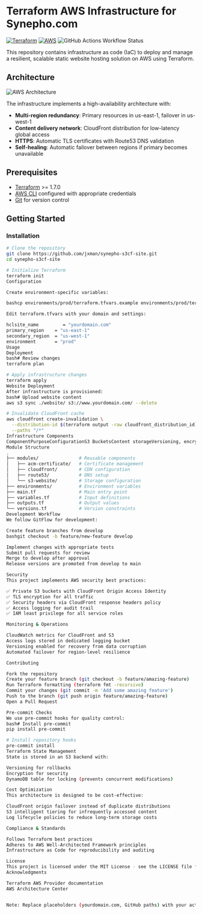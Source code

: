 # Terraform AWS Infrastructure for Synepho.com

[![Terraform](https://img.shields.io/badge/terraform-%235835CC.svg?style=for-the-badge&logo=terraform&logoColor=white)](https://www.terraform.io/)
[![AWS](https://img.shields.io/badge/AWS-%23FF9900.svg?style=for-the-badge&logo=amazon-aws&logoColor=white)](https://aws.amazon.com/)
![GitHub Actions Workflow Status](https://img.shields.io/github/actions/workflow/status/jxman/synepho-s3cf-site/terraform.yml?branch=main&style=for-the-badge)

This repository contains infrastructure as code (IaC) to deploy and manage a resilient, scalable static website hosting solution on AWS using Terraform.

## Architecture

![AWS Architecture](docs/architecture-diagram.png)

The infrastructure implements a high-availability architecture with:

- **Multi-region redundancy**: Primary resources in us-east-1, failover in us-west-1
- **Content delivery network**: CloudFront distribution for low-latency global access
- **HTTPS**: Automatic TLS certificates with Route53 DNS validation
- **Self-healing**: Automatic failover between regions if primary becomes unavailable

## Prerequisites

- [Terraform](https://www.terraform.io/downloads.html) >= 1.7.0
- [AWS CLI](https://aws.amazon.com/cli/) configured with appropriate credentials
- [Git](https://git-scm.com/downloads) for version control

## Getting Started

### Installation

```bash
# Clone the repository
git clone https://github.com/jxman/synepho-s3cf-site.git
cd synepho-s3cf-site

# Initialize Terraform
terraform init
Configuration

Create environment-specific variables:

bashcp environments/prod/terraform.tfvars.example environments/prod/terraform.tfvars

Edit terraform.tfvars with your domain and settings:

hclsite_name         = "yourdomain.com"
primary_region    = "us-east-1"
secondary_region  = "us-west-1"
environment       = "prod"
Usage
Deployment
bash# Review changes
terraform plan

# Apply infrastructure changes
terraform apply
Website Deployment
After infrastructure is provisioned:
bash# Upload website content
aws s3 sync ./website/ s3://www.yourdomain.com/ --delete

# Invalidate CloudFront cache
aws cloudfront create-invalidation \
  --distribution-id $(terraform output -raw cloudfront_distribution_id) \
  --paths "/*"
Infrastructure Components
ComponentPurposeConfigurationS3 BucketsContent storageVersioning, encryption, loggingCloudFrontContent deliveryCustom headers, HTTPS, error responsesACMTLS certificatesAuto-renewal, DNS validationRoute53DNS managementA & CNAME records, failover routingIAMSecurity permissionsLeast privilege access
Module Structure
.
├── modules/               # Reusable components
│   ├── acm-certificate/   # Certificate management
│   ├── cloudfront/        # CDN configuration
│   ├── route53/           # DNS setup
│   └── s3-website/        # Storage configuration
├── environments/          # Environment variables
├── main.tf                # Main entry point
├── variables.tf           # Input definitions
├── outputs.tf             # Output values
└── versions.tf            # Version constraints
Development Workflow
We follow GitFlow for development:

Create feature branches from develop
bashgit checkout -b feature/new-feature develop

Implement changes with appropriate tests
Submit pull requests for review
Merge to develop after approval
Release versions are promoted from develop to main

Security
This project implements AWS security best practices:

✅ Private S3 buckets with CloudFront Origin Access Identity
✅ TLS encryption for all traffic
✅ Security headers via CloudFront response headers policy
✅ Access logging for audit trail
✅ IAM least privilege for all service roles

Monitoring & Operations

CloudWatch metrics for CloudFront and S3
Access logs stored in dedicated logging bucket
Versioning enabled for recovery from data corruption
Automated failover for region-level resilience

Contributing

Fork the repository
Create your feature branch (git checkout -b feature/amazing-feature)
Run Terraform formatting (terraform fmt -recursive)
Commit your changes (git commit -m 'Add some amazing feature')
Push to the branch (git push origin feature/amazing-feature)
Open a Pull Request

Pre-commit Checks
We use pre-commit hooks for quality control:
bash# Install pre-commit
pip install pre-commit

# Install repository hooks
pre-commit install
Terraform State Management
State is stored in an S3 backend with:

Versioning for rollbacks
Encryption for security
DynamoDB table for locking (prevents concurrent modifications)

Cost Optimization
This architecture is designed to be cost-effective:

CloudFront origin failover instead of duplicate distributions
S3 intelligent tiering for infrequently accessed content
Log lifecycle policies to reduce long-term storage costs

Compliance & Standards

Follows Terraform best practices
Adheres to AWS Well-Architected Framework principles
Infrastructure as Code for reproducibility and auditing

License
This project is licensed under the MIT License - see the LICENSE file for details.
Acknowledgments

Terraform AWS Provider documentation
AWS Architecture Center


Note: Replace placeholders (yourdomain.com, GitHub paths) with your actual values before using this README.
```
